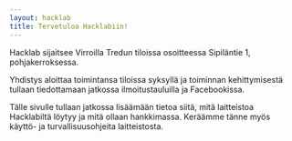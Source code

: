 ```yaml
---
layout: hacklab
title: Tervetuloa Hacklabiin!
---
```


Hacklab sijaitsee Virroilla Tredun tiloissa osoitteessa Sipiläntie 1, pohjakerroksessa. 

Yhdistys aloittaa toimintansa tiloissa syksyllä ja toiminnan kehittymisestä tullaan tiedottamaan jatkossa 
ilmoitustauluilla ja Facebookissa.

Tälle sivulle tullaan jatkossa lisäämään tietoa siitä, mitä laitteistoa Hacklabiltä löytyy ja mitä ollaan hankkimassa. 
Keräämme tänne myös käyttö- ja turvallisuusohjeita laitteistosta.
